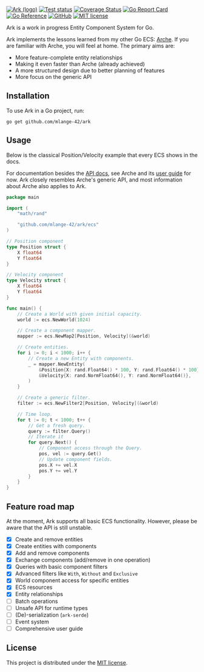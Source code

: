 [![Ark (logo)](https://github.com/user-attachments/assets/4bbe57c6-2e16-43be-ad5e-0cf26c220f21)](https://github.com/mlange-42/ark)
[![Test status](https://img.shields.io/github/actions/workflow/status/mlange-42/ark/tests.yml?branch=main&label=Tests&logo=github)](https://github.com/mlange-42/ark/actions/workflows/tests.yml)
[![Coverage Status](https://img.shields.io/coverallsCoverage/github/mlange-42/ark?logo=coveralls)](https://badge.coveralls.io/github/mlange-42/ark?branch=main)
[![Go Report Card](https://goreportcard.com/badge/github.com/mlange-42/ark)](https://goreportcard.com/report/github.com/mlange-42/ark)
[![Go Reference](https://img.shields.io/badge/reference-%23007D9C?logo=go&logoColor=white&labelColor=gray)](https://pkg.go.dev/github.com/mlange-42/ark)
[![GitHub](https://img.shields.io/badge/github-repo-blue?logo=github)](https://github.com/mlange-42/ark)
[![MIT license](https://img.shields.io/badge/MIT-brightgreen?label=license)](https://github.com/mlange-42/ark/blob/main/LICENSE)

Ark is a work in progress Entity Component System for Go.

Ark implements the lessons learned from my other Go ECS: [Arche](https://github.com/mlange-42/arche).
If you are familiar with Arche, you will feel at home.
The primary aims are:

- More feature-complete entity relationships
- Making it even faster than Arche (already achieved)
- A more structured design due to better planning of features
- More focus on the generic API

## Installation

To use Ark in a Go project, run:

```shell
go get github.com/mlange-42/ark
```

## Usage

Below is the classical Position/Velocity example that every ECS shows in the docs.

For documentation besides the [API docs](https://pkg.go.dev/github.com/mlange-42/ark),
see Arche and its [user guide](https://mlange-42.github.io/arche/) for now.
Ark closely resembles Arche's generic API, and most information about Arche also applies to Ark.

```go
package main

import (
	"math/rand"

	"github.com/mlange-42/ark/ecs"
)

// Position component
type Position struct {
	X float64
	Y float64
}

// Velocity component
type Velocity struct {
	X float64
	Y float64
}

func main() {
	// Create a World with given initial capacity.
	world := ecs.NewWorld(1024)

	// Create a component mapper.
	mapper := ecs.NewMap2[Position, Velocity](&world)

	// Create entities.
	for i := 0; i < 1000; i++ {
		// Create a new Entity with components.
		_ = mapper.NewEntity(
			&Position{X: rand.Float64() * 100, Y: rand.Float64() * 100},
			&Velocity{X: rand.NormFloat64(), Y: rand.NormFloat64()},
		)
	}

	// Create a generic filter.
	filter := ecs.NewFilter2[Position, Velocity](&world)

	// Time loop.
	for t := 0; t < 1000; t++ {
		// Get a fresh query.
		query := filter.Query()
		// Iterate it
		for query.Next() {
			// Component access through the Query.
			pos, vel := query.Get()
			// Update component fields.
			pos.X += vel.X
			pos.Y += vel.Y
		}
	}
}
```

## Feature road map

At the moment, Ark supports all basic ECS functionality.
However, please be aware that the API is still unstable.

- [x] Create and remove entities
- [x] Create entities with components
- [x] Add and remove components
- [x] Exchange components (add/remove in one operation)
- [x] Queries with basic component filters
- [x] Advanced filters like `With`, `Without` and `Exclusive`
- [x] World component access for specific entities
- [x] ECS resources
- [x] Entity relationships
- [ ] Batch operations
- [ ] Unsafe API for runtime types
- [ ] (De)-serialization (`ark-serde`)
- [ ] Event system
- [ ] Comprehensive user guide

## License

This project is distributed under the [MIT license](./LICENSE).
